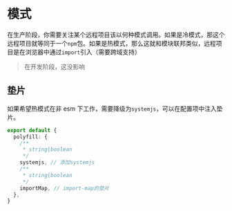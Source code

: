 # 模式

在生产阶段，你需要关注某个远程项目该以何种模式调用。如果是冷模式，那这个远程项目就等同于一个`npm`包。如果是热模式，那么这就和模块联邦类似，远程项目是在浏览器中通过`import`引入（需要跨域支持）

> 在开发阶段，这没影响

## 垫片

如果希望热模式在非 esm 下工作，需要降级为`systemjs`，可以在配置项中注入垫片。

```ts
export default {
  polyfill: {
    /**
     * string|boolean
     */
    systemjs, // 添加systemjs
    /**
     * string|boolean
     */
    importMap, // import-map的垫片
  },
}
```
